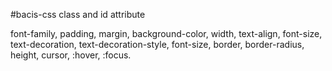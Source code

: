 #bacis-css
class and id attribute

font-family, padding, margin, background-color,  width, text-align, font-size, text-decoration, text-decoration-style, font-size, border, border-radius, height, cursor, :hover, :focus.